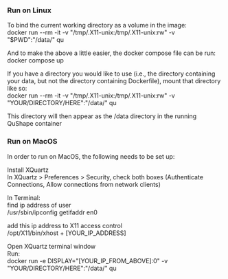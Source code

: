 ### Run on Linux

To bind the current working directory as a volume in the image:  
docker run --rm -it -v "/tmp/.X11-unix:/tmp/.X11-unix:rw" -v "$PWD":"/data/" qu  

And to make the above a little easier, the docker compose file can be run:  
docker compose up  

If you have a directory you would like to use (i.e., the directory containing your data,
but not the directory containing Dockerfile), mount that directory like so:  
docker run --rm -it -v "/tmp/.X11-unix:/tmp/.X11-unix:rw" -v "YOUR/DIRECTORY/HERE":"/data/" qu

This directory will then appear as the /data directory in the running QuShape container  

### Run on MacOS
In order to run on MacOS, the following needs to be set up:

Install XQuartz  
In XQuartz > Preferences > Security, check both boxes (Authenticate Connections, Allow connections from network clients)

In Terminal:  
find ip address of user  
/usr/sbin/ipconfig getifaddr en0  

add this ip address to X11 access control  
/opt/X11/bin/xhost + [YOUR_IP_ADDRESS]   

Open XQuartz terminal window  
Run:  
docker run  -e DISPLAY="[YOUR_IP_FROM_ABOVE]:0" -v "YOUR/DIRECTORY/HERE":"/data/" qu
